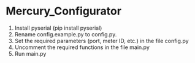 # Mercury_Configurator

1. Install pyserial (pip install pyserial)
2. Rename config.example.py to config.py.
3. Set the required parameters (port, meter ID, etc.) in the file config.py
4. Uncomment the required functions in the file main.py
5. Run main.py

